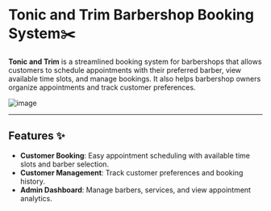 # Tonic and Trim Barbershop Booking System✂️

**Tonic and Trim** is a streamlined booking system for barbershops that allows customers to schedule appointments with their preferred barber, view available time slots, and manage bookings. It also helps barbershop owners organize appointments and track customer preferences.

![image](https://github.com/user-attachments/assets/d1b9da65-8fb4-4417-9d56-a046ab472742)

---

## Features ✨
- **Customer Booking**: Easy appointment scheduling with available time slots and barber selection.
- **Customer Management**: Track customer preferences and booking history.
- **Admin Dashboard**: Manage barbers, services, and view appointment analytics.
